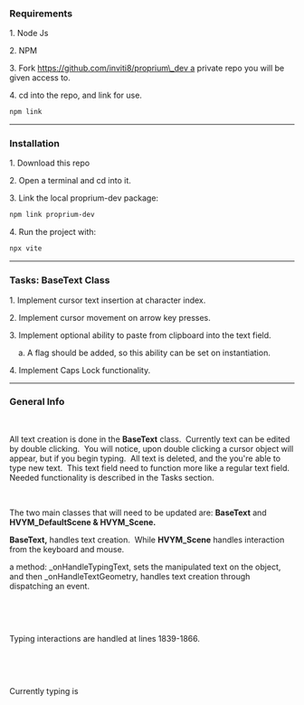 ### Requirements

1\. Node Js

2\. NPM

3\. Fork https://github.com/inviti8/proprium\_dev a private repo you will be given access to.

4\. cd into the repo, and link for use.

```sh
npm link
```

* * *

### Installation

1\. Download this repo

2\. Open a terminal and cd into it.

3\. Link the local proprium-dev package:

```sh
npm link proprium-dev
```

4\. Run the project with:

```sh
npx vite
```

* * *

### Tasks: BaseText Class

1\. Implement cursor text insertion at character index.

2\. Implement cursor movement on arrow key presses.

3\. Implement optional ability to paste from clipboard into the text field.

&nbsp;   a. A flag should be added, so this ability can be set on instantiation.

4\. Implement Caps Lock functionality.

* * *

### General Info

&nbsp;

All text creation is done in the **BaseText** class.  Currently text can be edited by double clicking.  You will notice, upon double clicking a cursor object will appear, but if you begin typing.  All text is deleted, and the you're able to type new text.  This text field need to function more like a regular text field.  Needed functionality is described in the Tasks section.

&nbsp;

The two main classes that will need to be updated are: **BaseText** and **HVYM\_DefaultScene & HVYM\_Scene.**

**BaseText,** handles text creation.  While **HVYM\_Scene** handles interaction from the keyboard and mouse.

a method: \_onHandleTypingText, sets the manipulated text on the object, and then \_onHandleTextGeometry, handles text creation through dispatching an event.

&nbsp;

&nbsp;

Typing interactions are handled at lines 1839-1866.

&nbsp;

&nbsp;

Currently typing is 

&nbsp;